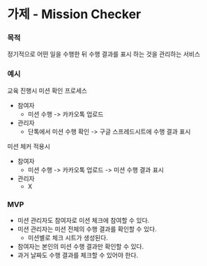 # 가제 - Mission Checker

### 목적
정기적으로 어떤 일을 수행한 뒤 수행 결과를 표시 하는 것을 관리하는 서비스

### 예시
교육 진행시 미션 확인 프로세스
- 참여자
  - 미션 수행 -> 카카오톡 업로드
- 관리자 
  - 단톡에서 미션 수행 확인 -> 구글 스프레드시트에 수행 결과 표시

미션 체커 적용시
- 참여자 
  - 미션 수행 -> 카카오톡 업로드 -> 미션 수행 결과 표시
- 관리자 
  - X

### MVP
- 미션 관리자도 참여자로 미션 체크에 참여할 수 있다.
- 미션 관리자는 미션 전체의 수행 결과를 확인할 수 있다.
  - 미션별로 체크 시트가 생성된다.
- 참여자는 본인의 미션 수행 결과만 확인할 수 있다.
- 과거 날짜도 수행 결과를 체크할 수 있어야 한다.
